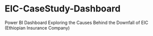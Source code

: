 # EIC-CaseStudy-Dashboard
Power BI Dashboard Exploring the Causes Behind the Downfall of EIC (Ethiopian Insurance Company)
